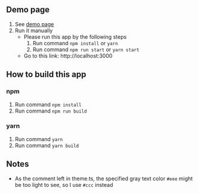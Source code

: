 ## Demo page
1. See [demo page](https://chimerical-buttercream-76e330.netlify.app/)
2. Run it manually
   - Please run this app by the following steps
     1. Run command `npm install` or `yarn`
     1. Run command `npm run start` or `yarn start`
   - Go to this link: http://localhost:3000

## How to build this app
### npm
1. Run command `npm install`
1. Run command `npm run build`

### yarn
1. Run command `yarn`
1. Run command `yarn build`

## Notes
- As the comment left in theme.ts, the specified gray text color `#eee` might be too light to see, so I use `#ccc` instead
